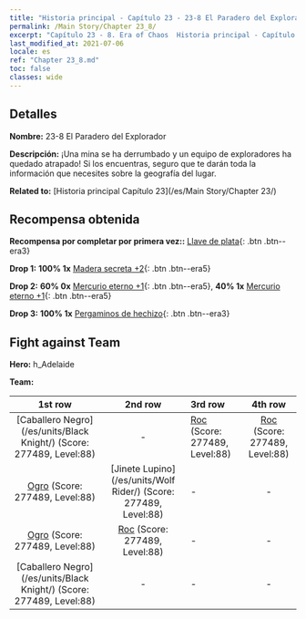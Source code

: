 ```yaml
---
title: "Historia principal - Capítulo 23 - 23-8 El Paradero del Explorador"
permalink: /Main Story/Chapter 23_8/
excerpt: "Capítulo 23 - 8. Era of Chaos  Historia principal - Capítulo 23_8. 23-8 El Paradero del Explorador"
last_modified_at: 2021-07-06
locale: es
ref: "Chapter 23_8.md"
toc: false
classes: wide
---
```


## Detalles

 **Nombre:** 23-8 El Paradero del Explorador

 **Descripción:** ¡Una mina se ha derrumbado y un equipo de exploradores ha quedado atrapado! Si los encuentras, seguro que te darán toda la información que necesites sobre la geografía del lugar.

 **Related to:** [Historia principal Capítulo 23](/es/Main Story/Chapter 23/)

## Recompensa obtenida

 **Recompensa por completar por primera vez::** [Llave de plata](/ItemsES/con_693/){: .btn .btn--era3}

 **Drop 1:** **100% 1x** [Madera secreta +2](/ItemsES/mat_76/){: .btn .btn--era5}

 **Drop 2:** **60% 0x** [Mercurio eterno +1](/ItemsES/mat_70/){: .btn .btn--era5}, **40% 1x** [Mercurio eterno +1](/ItemsES/mat_70/){: .btn .btn--era5}

 **Drop 3:** **100% 1x** [Pergaminos de hechizo](/ItemsES/con_694/){: .btn .btn--era3}


## Fight against Team
 **Hero:** h_Adelaide

 **Team:**


  | 1st row | 2nd row | 3rd row | 4th row |
  |:----:|:----:|:----|:----:|
  | [Caballero Negro](/es/units/Black Knight/) (Score: 277489, Level:88)  | - | [Roc](/es/units/Roc/) (Score: 277489, Level:88)  | [Roc](/es/units/Roc/) (Score: 277489, Level:88)  |
  | [Ogro](/es/units/Ogre/) (Score: 277489, Level:88)  | [Jinete Lupino](/es/units/Wolf Rider/) (Score: 277489, Level:88)  | - | - |
  | [Ogro](/es/units/Ogre/) (Score: 277489, Level:88)  | [Roc](/es/units/Roc/) (Score: 277489, Level:88)  | - | - |
  | [Caballero Negro](/es/units/Black Knight/) (Score: 277489, Level:88)  | - | - | - |


